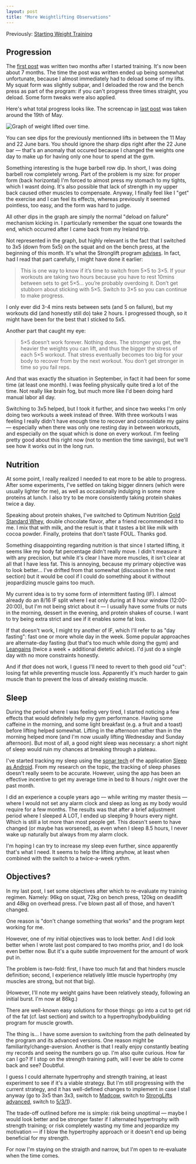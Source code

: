 ```yaml
---
layout: post
title: "More Weightlifting Observations"
---
```


Previously: [Starting Weight Training][starting]

[starting]: /weight-training

## Progression

The [first post][starting] was written two months after I started training. It's now been
about 7 months. The time the post was written ended up being somewhat
unfortunate, because I almost immediately had to deload some of my lifts. My
squat form was slightly subpar, and I deloaded the row and the bench press as
part of the program: if you can't progress three times straight, you deload.
Some form tweaks were also applied.

Here's what total progress looks like. The screencap in [last post][starting]
was taken around the 19th of May.

![Graph of weight lifted over time.](weights.png)

You can see dips for the previously mentionned lifts in between the 11 May and
22 June bars. You should ignore the sharp dips right after the 22 June bar —
that's an anomaly that occured because I changed the weights one day to make up
for having only one hour to spend at the gym.

Something interesting is the huge barbell row dip. In short, I was doing barbell
row completely wrong. Part of the problem is my size: for proper form (back
horizontal) I'm forced to almost press my stomach to my tights, which I wasnt
doing. It's also possible that lack of strength in my upper back caused other
muscles to compensate. Anyway, I finally feel like I "get" the exercise and I
can feel its effects, whereas previously it seemed pointless, too easy, and the
form was hard to judge.

All other dips in the graph are simply the normal "deload on failure" mechanism
kicking in. I particularly remember the squat one towards the end, which
occurred after I came back from my Ireland trip.

Not represented in the graph, but highly relevant is the fact that I switched to
3x5 (down from 5x5) on the squat and on the bench press, at the beginning of
this month. It's what the Stronglift program [advises]. In fact, had I read that
part carefully, I might have done it earlier:

[advises]: https://stronglifts.com/5x5/#321553215312153

> This is one way to know if it’s time to switch from 5×5 to 3×5. If your
> workouts are taking two hours because you have to rest 10mins between sets to
> get 5×5… you’re probably overdoing it. Don’t get stubborn about sticking with
> 5×5. Switch to 3×5 so you can continue to make progress.

I only ever did 3-4 mins rests between sets (and 5 on failure), but my workouts
did (and honestly still do) take 2 hours. I progressed though, so it might have
been for the best that I sticked to 5x5.

Another part that caught my eye:

> 5×5 doesn’t work forever. Nothing does. The stronger you get, the heavier the
> weights you can lift, and thus the bigger the stress of each 5×5 workout. That
> stress eventually becomes too big for your body to recover from by the next
> workout. You don’t get stronger in time so you fail reps.

And that was exactly the situation in September, in fact it had been for some
time (at least one month). I was feeling physically quite tired a lot of the
time. Not really like brain fog, but much more like I'd been doing hard manual
labor all day.

Switching to 3x5 helped, but I took it further, and since two weeks I'm only
doing two workouts a week instead of three. With three workouts I was feeling I
really didn't have enough time to recover and consolidate my gains — especially
when there was only one resting day in between workouts, and especially on the
squat which is done on every workout. I'm feeling pretty good about this right
now (not to mention the time savings), but we'll see how it works out in the
long run.

## Nutrition

At some point, I really realized I needed to eat more to be able to progress.
After some experiments, I've settled on taking bigger dinners (which were
usually lighter for me), as well as occasionally indulging in some more proteins
at lunch. I also try to be more consistently taking protein shakes twice a day.

Speaking about protein shakes, I've switched to Optimum Nutrition [Gold Standard
Whey], double chocolate flavor, after a friend recommended it to me. I mix that
with milk, and the result is that it tastes a bit like milk with cocoa powder.
Finally, proteins that don't taste FOUL. Thanks god.

[Gold Standard Whey]: https://www.amazon.fr/OPTIMUM-NUTRITION-Standard-Protéine-Chocolat/dp/B000QSNYGI

Something disappointing regarding nutrition is that since I started lifting, it
seems like my body fat percentage didn't really move. I didn't measure it with
any precision, but while it's clear I have more muscles, it isn't clear at all
that I have less fat. This is annoying, because my primary objective was to look
better... I've drifted from that somewhat (discussion in the next section) but
it would be cool if I could do something about it without jeopardizing muscle
gains too much.

My current idea is to try some form of intermittent fasting (IF). I almost
already do an 8/16 IF split where I eat only during at 8 hour window
(12:00-20:00), but I'm not being strict about it — I usually have some fruits or
nuts in the morning, dessert in the evening, and protein shakes of course. I
want to try being extra strict and see if it enables some fat loss.

If that doesn't work, I might try another of IF, which I'll refer to as "day
fasting": fast one or more whole day in the week. Some popular approaches are
alternate-day fasting (but that's too much while doing the gym) and [Leangains]
(twice a week + additional dietetic advice). I'd just do a single day with no
more constraints honestly.

And if *that* does not work, I guess I'll need to revert to theh good old "cut":
losing fat while preventing muscle loss. Apparently it's much harder to gain
muscle than to prevent the loss of already existing muscle.

[Leangains]: https://leangains.com/

## Sleep

During the period where I was feeling very tired, I started noticing a few
effects that would definitely help my gym performance. Having some caffeine in
the morning, and some light breakfast (e.g. a fruit and a toast) before lifting
helped somewhat. Lifting in the afternoon rather than in the morning helped more
(and I'm now usually lifting Wednesday and Sunday afternoon). But most of all, a
good night sleep was necessary: a short night of sleep would ruin my chances at
breaking through a plateau.

I've started tracking my sleep using the [sonar tech] of the application [Sleep
as Android]. From my research on the topic, the tracking of sleep phases doesn't
really seem to be accurate. However, using the app has been an effective
incentive to get my average time in bed to 8 hours / night over the past month.

[sonar tech]: https://sleep.urbandroid.org/introducing-sonar-as-sensor/
[Sleep as Android]: https://play.google.com/store/apps/details?id=com.urbandroid.sleep

I did an experience a couple years ago — while writing my master thesis — where
I would not set any alarm clock and sleep as long as my body would require for a
few months. The results was that after a brief adjustment period where I sleeped
A LOT, I ended up sleeping 9 hours every night. Which is still a lot more than
most people get. This doesn't seem to have changed (or maybe has worsened), as
even when I sleep 8.5 hours, I never wake up naturally but always from my alarm
clock.

I'm hoping I can try to increase my sleep even further, since apparently that's
what I need. It seems to help the lifting anyhow, at least when combined with
the switch to a twice-a-week rythm.

## Objectives?

In my last post, I set some objectives after which to re-evaluate my training
regimen. Namely: 96kg on squat, 72kg on bench press, 120kg on deadlift and 48kg
on overhead press. I've blown past all of those, and haven't changed.

One reason is "don't change something that works" and the program kept working
for me.

However, one of my initial objectives was to look better. And I did look better
when I wrote last post compared to two months prior, and I do look even better
now. But it's a quite subtle improvement for the amount of work put in.

The problem is two-fold: first, I have too much fat and that hinders muscle
definition; second, I experience relatively little muscle hypertrophy (my
muscles are strong, but not that big).

(However, I'll note my weight gains have been relatively steady, following an
initial burst. I'm now at 86kg.)

There are well-known easy solutions for those things: go into a cut to get rid
of the fat (cf. last section) and switch to a hypertrophy/bodybuilding program
for muscle growth.

The thing is... I have some aversion to switching from the path delineated by
the program and its advanced versions. One reason might be
familiarity/change-aversion. Another is that I really enjoy constantly beating
my records and seeing the numbers go up. I'm also quite curious. How far can I
go? If I stop on the strength training path, will I ever be able to come back
and see? Doubtful.

I guess I could alternate hypertrophy and strength training, at least experiment
to see if it's a viable strategy. But I'm still progressing with the current
strategy, and it has well-defined changes to implement in case I stall anyway
(go to 3x5 than 3x3, switch to [Madcow], switch to [StrongLifts advanced],
switch to [5/3/1]).

[Madcow]: https://stronglifts.com/madcow-5x5/
[StrongLifts advanced]: https://stronglifts.com/stronglifts-advanced-strength-muscle-building-training-program/
[5/3/1]: https://old.reddit.com/r/Fitness/wiki/recommended_routines

The trade-off outlined before me is simple: risk being unoptimal — maybe I would
look better and be stronger faster if I alternated hypertrophy with strength
training; or risk completely wasting my time and jeopardize my motivation — if I
blow the hypertrophy approach or it doesn't end up being beneficial for my
strength.

For now I'm staying on the straigth and narrow, but I'm open to re-evaluate when
the time comes.
